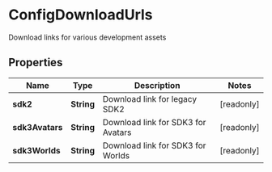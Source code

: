 

# ConfigDownloadUrls

Download links for various development assets

## Properties

Name | Type | Description | Notes
------------ | ------------- | ------------- | -------------
**sdk2** | **String** | Download link for legacy SDK2 |  [readonly]
**sdk3Avatars** | **String** | Download link for SDK3 for Avatars |  [readonly]
**sdk3Worlds** | **String** | Download link for SDK3 for Worlds |  [readonly]



